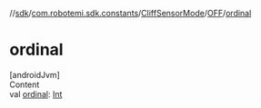 //[sdk](../../../../index.md)/[com.robotemi.sdk.constants](../../index.md)/[CliffSensorMode](../index.md)/[OFF](index.md)/[ordinal](ordinal.md)



# ordinal  
[androidJvm]  
Content  
val [ordinal](ordinal.md): [Int](https://kotlinlang.org/api/latest/jvm/stdlib/kotlin/-int/index.html)  



